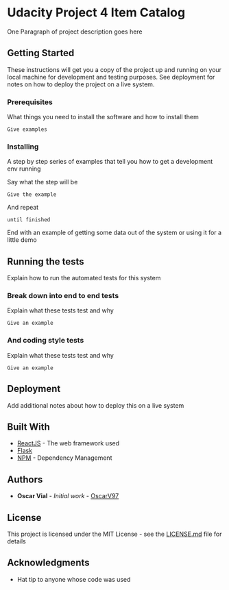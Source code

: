 # Udacity Project 4 Item Catalog
One Paragraph of project description goes here

## Getting Started

These instructions will get you a copy of the project up and running on your local machine for development and testing purposes. See deployment for notes on how to deploy the project on a live system.

### Prerequisites

What things you need to install the software and how to install them

```
Give examples
```

### Installing

A step by step series of examples that tell you how to get a development env running

Say what the step will be

```
Give the example
```

And repeat

```
until finished
```

End with an example of getting some data out of the system or using it for a little demo

## Running the tests

Explain how to run the automated tests for this system

### Break down into end to end tests

Explain what these tests test and why

```
Give an example
```

### And coding style tests

Explain what these tests test and why

```
Give an example
```

## Deployment

Add additional notes about how to deploy this on a live system

## Built With

* [ReactJS](https://reactjs.org/) - The web framework used
* [Flask](https://flask.palletsprojects.com/en/1.1.x/)
* [NPM](https://www.npmjs.com) - Dependency Management

## Authors

* **Oscar Vial** - *Initial work* - [OscarV97](https://github.com/OscarV97)


## License

This project is licensed under the MIT License - see the [LICENSE.md](LICENSE) file for details

## Acknowledgments

* Hat tip to anyone whose code was used

